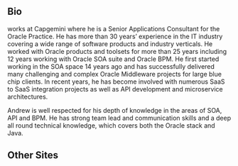## Bio
works at Capgemini where he is a Senior Applications Consultant for the Oracle Practice. He has more than 30 years’ experience in the IT industry covering a wide range of software products and industry verticals. He worked with Oracle products and toolsets for more than 25 years including 12 years working with Oracle SOA suite and Oracle BPM. He first started working in the SOA space 14 years ago and has successfully delivered many challenging and complex Oracle Middleware projects for large blue chip clients. In recent years, he has become involved with numerous SaaS to SaaS integration projects as well as API development and microservice architectures.

Andrew is well respected for his depth of knowledge in the areas of SOA, API and BPM. He has strong team lead and communication skills and a deep all round technical knowledge, which covers both the Oracle stack and Java.


## Other Sites
